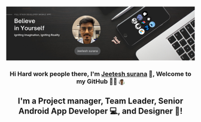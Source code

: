<p align="center">
  <a href="http://bitly.com/jeeteshportfolio" target="_blank" rel="noreferrer"></a>
  <img src="https://github.com/suranajeetesh/suranajeetesh/blob/4fae55e3f13275d25a89841bc601db2cf33bcd00/img/Jeetesh%20surana.png" alt="my banner"></a>
</p>



<h3 align="center">
  Hi Hard work people there, I'm <a href="http://bitly.com/jeeteshportfolio" target="_blank" rel="noreferrer">Jeetesh surana</a> 👋, Welcome to my GitHub 👨‍💻 <img align="center" src="https://raw.githubusercontent.com/jeeteshsurana/MyPublicData/main/profile/rounded_corner.png" alt="my profile" height="16" width="16"> 
</h3>
<h2 align="center">
I'm a Project manager, Team Leader, Senior Android App Developer 💻, and Designer 🎨!
</h2> 


<!--
**suranajeetesh/suranajeetesh** is a ✨ _special_ ✨ repository because its `README.md` (this file) appears on your GitHub profile.

Here are some ideas to get you started:

- 🔭 I’m currently working on ...
- 🌱 I’m currently learning ...
- 👯 I’m looking to collaborate on ...
- 🤔 I’m looking for help with ...
- 💬 Ask me about ...
- 📫 How to reach me: ...
- 😄 Pronouns: ...
- ⚡ Fun fact: ...
-->

